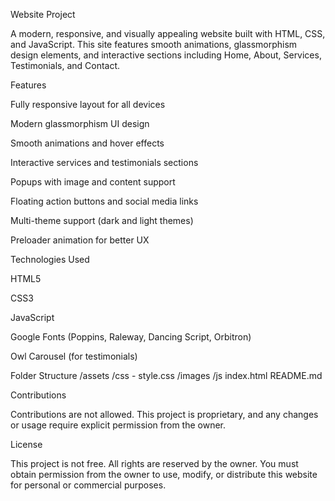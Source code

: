 Website Project

A modern, responsive, and visually appealing website built with HTML, CSS, and JavaScript. This site features smooth animations, glassmorphism design elements, and interactive sections including Home, About, Services, Testimonials, and Contact.

Features

Fully responsive layout for all devices

Modern glassmorphism UI design

Smooth animations and hover effects

Interactive services and testimonials sections

Popups with image and content support

Floating action buttons and social media links

Multi-theme support (dark and light themes)

Preloader animation for better UX


Technologies Used

HTML5

CSS3

JavaScript

Google Fonts (Poppins, Raleway, Dancing Script, Orbitron)

Owl Carousel (for testimonials)


Folder Structure
/assets
  /css
    - style.css
  /images
  /js
index.html
README.md

Contributions

Contributions are not allowed. This project is proprietary, and any changes or usage require explicit permission from the owner.

License

This project is not free. All rights are reserved by the owner. You must obtain permission from the owner to use, modify, or distribute this website for personal or commercial purposes.
